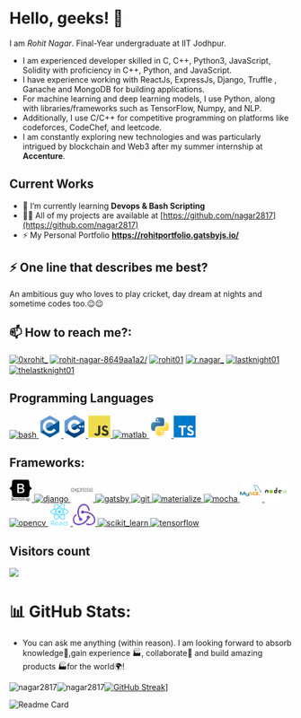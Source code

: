 # Hello, geeks! 👋

I am _Rohit Nagar_. Final-Year undergraduate at IIT Jodhpur. 
  - I am experienced developer skilled in  C, C++, Python3, JavaScript, Solidity with proficiency in C++, Python, and JavaScript. 
  - I have experience working with ReactJs, ExpressJs, Django, Truffle , Ganache and MongoDB for building applications. 
  - For machine learning and deep learning models, I use Python, along with libraries/frameworks such as TensorFlow, Numpy, and NLP. 
  - Additionally, I use C/C++ for competitive programming  on platforms like codeforces, CodeChef, and leetcode. 
  - I am constantly exploring new technologies and was particularly intrigued by blockchain and Web3 after my summer internship at **Accenture**.

## Current Works
- 🌱 I’m currently learning **Devops & Bash Scripting**
- 👨‍💻 All of my projects are available at [https://github.com/nagar2817](https://github.com/nagar2817)
- ⚡ My Personal Portfolio **https://rohitportfolio.gatsbyjs.io/**


## ⚡ One line that describes me best? 
An ambitious guy who loves to play cricket, day dream at nights and sometime codes too.😉😉


<h2 align="left">📫 How to reach me?: </h2>
<p align="left">
<a href="https://twitter.com/0xrohit_" target="blank"><img align="center" src="https://raw.githubusercontent.com/rahuldkjain/github-profile-readme-generator/master/src/images/icons/Social/twitter.svg" alt="0xrohit_" height="30" width="40" /></a>
<a href="https://linkedin.com/in/rohit-nagar-8649aa1a2/" target="blank"><img align="center" src="https://raw.githubusercontent.com/rahuldkjain/github-profile-readme-generator/master/src/images/icons/Social/linked-in-alt.svg" alt="rohit-nagar-8649aa1a2/" height="30" width="40" /></a>
<a href="https://stackoverflow.com/users/rohit01" target="blank"><img align="center" src="https://raw.githubusercontent.com/rahuldkjain/github-profile-readme-generator/master/src/images/icons/Social/stack-overflow.svg" alt="rohit01" height="30" width="40" /></a>
<a href="https://instagram.com/r.nagar_" target="blank"><img align="center" src="https://raw.githubusercontent.com/rahuldkjain/github-profile-readme-generator/master/src/images/icons/Social/instagram.svg" alt="r.nagar_" height="30" width="40" /></a>
<a href="https://www.codechef.com/users/lastknight01" target="blank"><img align="center" src="https://cdn.jsdelivr.net/npm/simple-icons@3.1.0/icons/codechef.svg" alt="lastknight01" height="30" width="40" /></a>
<a href="https://codeforces.com/profile/thelastknight01" target="blank"><img align="center" src="https://raw.githubusercontent.com/rahuldkjain/github-profile-readme-generator/master/src/images/icons/Social/codeforces.svg" alt="thelastknight01" height="30" width="40" /></a>
</p>


## Programming Languages
<p align="left"> <a href="https://www.gnu.org/software/bash/" target="_blank" rel="noreferrer"> <img src="https://www.vectorlogo.zone/logos/gnu_bash/gnu_bash-icon.svg" alt="bash" width="40" height="40"/> </a> <a href="https://www.cprogramming.com/" target="_blank" rel="noreferrer"> <img src="https://raw.githubusercontent.com/devicons/devicon/master/icons/c/c-original.svg" alt="c" width="40" height="40"/> </a> <a href="https://www.w3schools.com/cpp/" target="_blank" rel="noreferrer"> <img src="https://raw.githubusercontent.com/devicons/devicon/master/icons/cplusplus/cplusplus-original.svg" alt="cplusplus" width="40" height="40"/> </a> <a href="https://developer.mozilla.org/en-US/docs/Web/JavaScript" target="_blank" rel="noreferrer"> <img src="https://raw.githubusercontent.com/devicons/devicon/master/icons/javascript/javascript-original.svg" alt="javascript" width="40" height="40"/> </a> <a href="https://www.mathworks.com/" target="_blank" rel="noreferrer"> <img src="https://upload.wikimedia.org/wikipedia/commons/2/21/Matlab_Logo.png" alt="matlab" width="40" height="40"/> </a> <a href="https://www.python.org" target="_blank" rel="noreferrer"> <img src="https://raw.githubusercontent.com/devicons/devicon/master/icons/python/python-original.svg" alt="python" width="40" height="40"/> </a> <a href="https://www.typescriptlang.org/" target="_blank" rel="noreferrer"> <img src="https://raw.githubusercontent.com/devicons/devicon/master/icons/typescript/typescript-original.svg" alt="typescript" width="40" height="40"/> </a> </p>

## Frameworks:
<p align="left"> <a href="https://getbootstrap.com" target="_blank" rel="noreferrer"> <img src="https://raw.githubusercontent.com/devicons/devicon/master/icons/bootstrap/bootstrap-plain-wordmark.svg" alt="bootstrap" width="40" height="40"/> </a> <a href="https://www.djangoproject.com/" target="_blank" rel="noreferrer"> <img src="https://cdn.worldvectorlogo.com/logos/django.svg" alt="django" width="40" height="40"/> </a> <a href="https://expressjs.com" target="_blank" rel="noreferrer"> <img src="https://raw.githubusercontent.com/devicons/devicon/master/icons/express/express-original-wordmark.svg" alt="express" width="40" height="40"/> </a> <a href="https://www.gatsbyjs.com/" target="_blank" rel="noreferrer"> <img src="https://www.vectorlogo.zone/logos/gatsbyjs/gatsbyjs-icon.svg" alt="gatsby" width="40" height="40"/> </a> <a href="https://git-scm.com/" target="_blank" rel="noreferrer"> <img src="https://www.vectorlogo.zone/logos/git-scm/git-scm-icon.svg" alt="git" width="40" height="40"/> </a> <a href="https://materializecss.com/" target="_blank" rel="noreferrer"> <img src="https://raw.githubusercontent.com/prplx/svg-logos/5585531d45d294869c4eaab4d7cf2e9c167710a9/svg/materialize.svg" alt="materialize" width="40" height="40"/> </a> <a href="https://mochajs.org" target="_blank" rel="noreferrer"> <img src="https://www.vectorlogo.zone/logos/mochajs/mochajs-icon.svg" alt="mocha" width="40" height="40"/> </a> <a href="https://www.mysql.com/" target="_blank" rel="noreferrer"> <img src="https://raw.githubusercontent.com/devicons/devicon/master/icons/mysql/mysql-original-wordmark.svg" alt="mysql" width="40" height="40"/> </a> <a href="https://nodejs.org" target="_blank" rel="noreferrer"> <img src="https://raw.githubusercontent.com/devicons/devicon/master/icons/nodejs/nodejs-original-wordmark.svg" alt="nodejs" width="40" height="40"/> </a> <a href="https://opencv.org/" target="_blank" rel="noreferrer"> <img src="https://www.vectorlogo.zone/logos/opencv/opencv-icon.svg" alt="opencv" width="40" height="40"/> </a> <a href="https://reactjs.org/" target="_blank" rel="noreferrer"> <img src="https://raw.githubusercontent.com/devicons/devicon/master/icons/react/react-original-wordmark.svg" alt="react" width="40" height="40"/> </a> <a href="https://redux.js.org" target="_blank" rel="noreferrer"> <img src="https://raw.githubusercontent.com/devicons/devicon/master/icons/redux/redux-original.svg" alt="redux" width="40" height="40"/> </a> <a href="https://scikit-learn.org/" target="_blank" rel="noreferrer"> <img src="https://upload.wikimedia.org/wikipedia/commons/0/05/Scikit_learn_logo_small.svg" alt="scikit_learn" width="40" height="40"/> </a> <a href="https://www.tensorflow.org" target="_blank" rel="noreferrer"> <img src="https://www.vectorlogo.zone/logos/tensorflow/tensorflow-icon.svg" alt="tensorflow" width="40" height="40"/> </a> </p>

## Visitors count
<img src="https://profile-counter.glitch.me/nagar2817/count.svg" />

# 📊 GitHub Stats:
- You can ask me anything (within reason). I am looking forward to absorb knowledge🧠,gain experience 🏭, collaborate🤝 and build amazing products 🏭for the world🌍!
<p><img align="left" src="https://github-readme-stats.vercel.app/api?username=nagar2817&include_all_commits=true&show_icons=true&&theme=dracula&locale=en&hide=contribs,issues" alt="nagar2817" /></p>
<p><img align="left" src="https://github-readme-stats.vercel.app/api/top-langs?username=nagar2817&langs_count=10&show_icons=true&locale=en&layout=compact" alt="nagar2817" /></p>

[![GitHub Streak](https://streak-stats.demolab.com?user=nagar2817&theme=radical)](https://git.io/streak-stats)]

![Readme Card](https://github-readme-stats.vercel.app/api/pin/?username=nagar2817&show_owner=true&repo=sp-profile)



